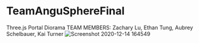 # TeamAnguSphereFinal
Three.js Portal Diorama
TEAM MEMBERS: Zachary Lu, Ethan Tung, Aubrey Schelbauer, Kai Turner
![Screenshot 2020-12-14 164549](https://user-images.githubusercontent.com/74935444/102155698-ecf89b00-3e30-11eb-9d69-ca2b6395cd10.jpg)

